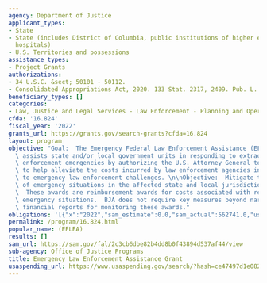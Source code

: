 ```yaml
---
agency: Department of Justice
applicant_types:
- State
- State (includes District of Columbia, public institutions of higher education and
  hospitals)
- U.S. Territories and possessions
assistance_types:
- Project Grants
authorizations:
- 34 U.S.C. &sect; 50101 - 50112.
- Consolidated Appropriations Act, 2020. 133 Stat. 2317, 2409. Pub. L. 116, 93.
beneficiary_types: []
categories:
- Law, Justice and Legal Services - Law Enforcement - Planning and Operations
cfda: '16.824'
fiscal_year: '2022'
grants_url: https://grants.gov/search-grants?cfda=16.824
layout: program
objective: "Goal:  The Emergency Federal Law Enforcement Assistance (EFLEA) Program\
  \ assists state and/or local government units in responding to extraordinary law\
  \ enforcement emergencies by authorizing the U.S. Attorney General to grant funding\
  \ to help alleviate the costs incurred by law enforcement agencies in responding\
  \ to emergency law enforcement challenges. \n\nObjective:  Mitigate the effects\
  \ of emergency situations in the affected state and local jurisdictions.\n\nNote:\
  \  These awards are reimbursement awards for costs associated with responses to\
  \ emergency situations.  BJA does not require key measures beyond narrative and\
  \ financial reports for monitoring these awards."
obligations: '[{"x":"2022","sam_estimate":0.0,"sam_actual":562741.0,"usa_spending_actual":555979.05},{"x":"2023","sam_estimate":0.0,"sam_actual":0.0,"usa_spending_actual":651185.23},{"x":"2024","sam_estimate":10000000.0,"sam_actual":0.0,"usa_spending_actual":0.0}]'
permalink: /program/16.824.html
popular_name: (EFLEA)
results: []
sam_url: https://sam.gov/fal/2c3cb6dbe82b4dd8b0f43894d537af44/view
sub-agency: Office of Justice Programs
title: Emergency Law Enforcement Assistance Grant
usaspending_url: https://www.usaspending.gov/search/?hash=ce47497d1e082655a03b0870f1cd8edb
---
```

